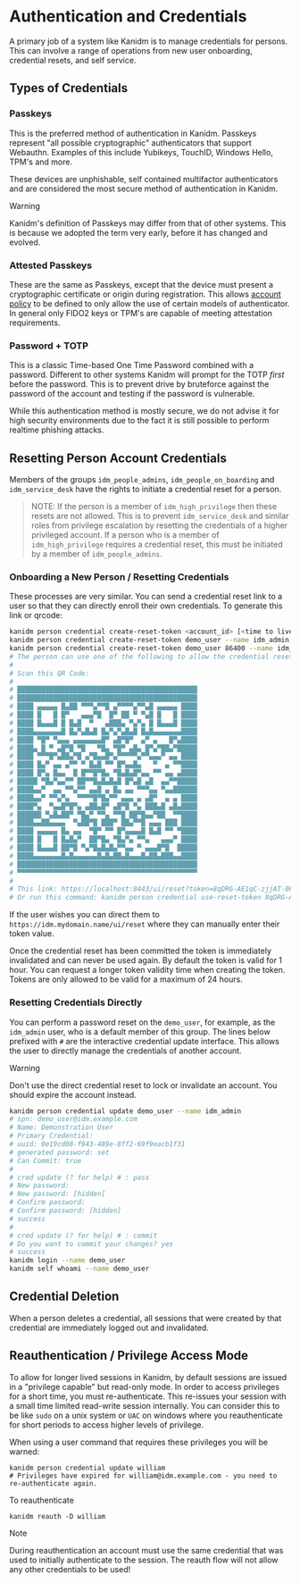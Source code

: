 # Authentication and Credentials

A primary job of a system like Kanidm is to manage credentials for persons. This can involve a range
of operations from new user onboarding, credential resets, and self service.

## Types of Credentials

### Passkeys

This is the preferred method of authentication in Kanidm. Passkeys represent "all possible
cryptographic" authenticators that support Webauthn. Examples of this include Yubikeys, TouchID,
Windows Hello, TPM's and more.

These devices are unphishable, self contained multifactor authenticators and are considered the most
secure method of authentication in Kanidm.

> [!WARNING]
>
> Kanidm's definition of Passkeys may differ from that of other systems. This is because
> we adopted the term very early, before it has changed and evolved.

### Attested Passkeys

These are the same as Passkeys, except that the device must present a cryptographic certificate or
origin during registration. This allows [account policy](account_policy.md) to be defined to only
allow the use of certain models of authenticator. In general only FIDO2 keys or TPM's are capable of
meeting attestation requirements.

### Password + TOTP

This is a classic Time-based One Time Password combined with a password. Different to other systems
Kanidm will prompt for the TOTP _first_ before the password. This is to prevent drive by bruteforce
against the password of the account and testing if the password is vulnerable.

While this authentication method is mostly secure, we do not advise it for high security
environments due to the fact it is still possible to perform realtime phishing attacks.

## Resetting Person Account Credentials

Members of the groups `idm_people_admins`, `idm_people_on_boarding` and `idm_service_desk` have the
rights to initiate a credential reset for a person.

> NOTE: If the person is a member of `idm_high_privilege` then these resets are not allowed. This is
> to prevent `idm_service_desk` and similar roles from privilege escalation by resetting the
> credentials of a higher privileged account. If a person who is a member of `idm_high_privilege`
> requires a credential reset, this must be initiated by a member of `idm_people_admins`.

### Onboarding a New Person / Resetting Credentials

These processes are very similar. You can send a credential reset link to a user so that they can
directly enroll their own credentials. To generate this link or qrcode:

```bash
kanidm person credential create-reset-token <account_id> [<time to live in seconds>]
kanidm person credential create-reset-token demo_user --name idm_admin
kanidm person credential create-reset-token demo_user 86400 --name idm_admin
# The person can use one of the following to allow the credential reset
#
# Scan this QR Code:
#
# █████████████████████████████████████████████
# █████████████████████████████████████████████
# ████ ▄▄▄▄▄ █▄██ ▀▀▀▄▀▀█ ▄▀▀▀▀▄▀▀▄█ ▄▄▄▄▄ ████
# ████ █   █ █▀   ▄▄▄▀█  █▀ ██ ▀ ▀▄█ █   █ ████
# ████ █▄▄▄█ █ █▄█  ▀   ▄███▄ ▀▄▀▄ █ █▄▄▄█ ████
# ████▄▄▄▄▄▄▄█ █▄▀▄█▄█ █▄▀▄▀▄█▄█ █▄█▄▄▄▄▄▄▄████
# ████ ▀█▀ ▀▄▄▄ ▄▄▄▄▄▄▄█▀ ▄█▀█▀  ▄▀ ▄   █▀▄████
# ████▄ █ ▀ ▄█▀█ ▀█   ▀█▄ ▀█▀ ▄█▄ █▀▄▀██▄▀█████
# ████ ▀▀▀█▀▄██▄▀█ ▄▀█▄▄█▀▄▀▀▀▀▀▄▀▀▄▄▄▀ ▄▄ ████
# ████ █▄▀ ▄▄ ▄▀▀ ▀ █▄█ ▀▀ █▀▄▄█▄   ▀  ▄ ▀▀████
# ████ █▀▄ █▄▄  █ █▀▀█▀█▄ ▀█▄█▄█▀▄▄ ▀▀ ▄▄ ▄████
# █████ ▀█▄▀▄▄▀▀ ██▀▀█▄█▄█▄█ █▀▄█ ▄█  ▄▄▀▀█████
# ████▄▄▀  ▄▄ ▀▀▄▀▀ ▄▄█ ▄ █▄ ▄▄ ▀▀▀▄▄ ▀▄▄██████
# ████▄▄▀ ▀▀▄▀▄  ▀▀▀▀█▀█▄▀▀ ▄▄▄ ▄ ▄█▀  ▄ ▄ ████
# ████▀▄  ▀▄▄█▀█▀▄ ▄██▄█▀ ▄█▀█ ▀▄ ███▄█ ▄█▄████
# ██████ ▀▄█▄██▀ ▀█▄▀ ▀▀▄ ▀▀█ ██▀█▄▄▀██  ▀▀████
# ████▄▄██▄▄▄▄  ▀▄██▀█ ███▀ ██▄▀▀█ ▄▄▄ ███ ████
# ████ ▄▄▄▄▄ █▄ ▄▄  ▀█▀ ▀▀ █▀▄▄▄▄█ █▄█ ▀▀ ▀████
# ████ █   █ █▄█▄▀  ██▀█▄ ▀█▄▀▄ ▀▀▄   ▄▄▄▀ ████
# ████ █▄▄▄█ ██▀█ ▀▄▀█▄█▄█▄▀▀▄▄ ▀ ▄▄▄█▀█  █████
# ████▄▄▄▄▄▄▄█▄█▄▄▄▄▄▄█▄█▄██▄█▄▄▄█▄██▄███▄▄████
# █████████████████████████████████████████████
# ▀▀▀▀▀▀▀▀▀▀▀▀▀▀▀▀▀▀▀▀▀▀▀▀▀▀▀▀▀▀▀▀▀▀▀▀▀▀▀▀▀▀▀▀▀
#
# This link: https://localhost:8443/ui/reset?token=8qDRG-AE1qC-zjjAT-0Fkd6
# Or run this command: kanidm person credential use-reset-token 8qDRG-AE1qC-zjjAT-0Fkd6
```

If the user wishes you can direct them to `https://idm.mydomain.name/ui/reset` where they can
manually enter their token value.

Once the credential reset has been committed the token is immediately invalidated and can never be
used again. By default the token is valid for 1 hour. You can request a longer token validity time
when creating the token. Tokens are only allowed to be valid for a maximum of 24 hours.

### Resetting Credentials Directly

You can perform a password reset on the `demo_user`, for example, as the `idm_admin` user, who is a
default member of this group. The lines below prefixed with `#` are the interactive credential
update interface. This allows the user to directly manage the credentials of another account.

> [!WARNING]
>
> Don't use the direct credential reset to lock or invalidate an account. You should
> expire the account instead.

```bash
kanidm person credential update demo_user --name idm_admin
# spn: demo_user@idm.example.com
# Name: Demonstration User
# Primary Credential:
# uuid: 0e19cd08-f943-489e-8ff2-69f9eacb1f31
# generated password: set
# Can Commit: true
#
# cred update (? for help) # : pass
# New password:
# New password: [hidden]
# Confirm password:
# Confirm password: [hidden]
# success
#
# cred update (? for help) # : commit
# Do you want to commit your changes? yes
# success
kanidm login --name demo_user
kanidm self whoami --name demo_user
```

## Credential Deletion

When a person deletes a credential, all sessions that were created by that credential are
immediately logged out and invalidated.

## Reauthentication / Privilege Access Mode

To allow for longer lived sessions in Kanidm, by default sessions are issued in a "privilege
capable" but read-only mode. In order to access privileges for a short time, you must
re-authenticate. This re-issues your session with a small time limited read-write session
internally. You can consider this to be like `sudo` on a unix system or `UAC` on windows where you
reauthenticate for short periods to access higher levels of privilege.

When using a user command that requires these privileges you will be warned:

```shell
kanidm person credential update william
# Privileges have expired for william@idm.example.com - you need to re-authenticate again.
```

To reauthenticate

```shell
kanidm reauth -D william
```

> [!NOTE]
>
> During reauthentication an account must use the same credential that was used to
> initially authenticate to the session. The reauth flow will not allow any other credentials to be
> used!
